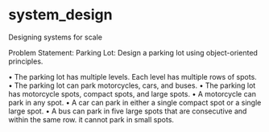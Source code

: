 # system_design
Designing systems for scale

Problem Statement:
Parking Lot: Design a parking lot using object-oriented principles.

• The parking lot has multiple levels. Each level has multiple rows of spots.
• The parking lot can park motorcycles, cars, and buses.
• The parking lot has motorcycle spots, compact spots, and large spots.
• A motorcycle can park in any spot.
• A car can park in either a single compact spot or a single large spot.
• A bus can park in five large spots that are consecutive and within the same row. it cannot park in small
spots.
